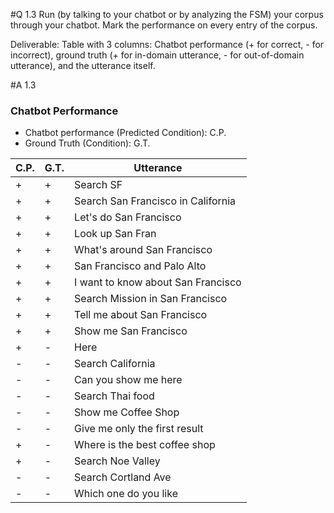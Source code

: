 #Q 1.3
Run (by talking to your chatbot or by analyzing the FSM) your corpus through your chatbot. Mark the performance on every entry of the corpus.

Deliverable: Table with 3 columns: Chatbot performance (+ for correct, - for incorrect), ground truth (+ for in-domain utterance, - for out-of-domain utterance), and the utterance itself.


#A 1.3

### Chatbot Performance

- Chatbot performance (Predicted Condition): C.P.
- Ground Truth (Condition): G.T.


C.P.| G.T.|    Utterance     |
----|-----|------------------|
+|+| Search SF   |
+|+| Search San Francisco in California   |
+|+| Let's do San Francisco        |
+|+| Look up San Fran   |
+|+| What's around San Francisco  |
+|+| San Francisco and Palo Alto   |
+|+| I want to know about San Francisco         |
+|+| Search Mission in San Francisco   |
+|+| Tell me about San Francisco   |
+|+| Show me San Francisco        |
+|-| Here   |
-|-| Search California    |
-|-| Can you show me here  |
-|-| Search Thai food   |
-|-| Show me Coffee Shop        |
-|-| Give me only the first result   |
+|-| Where is the best coffee shop   |
+|-| Search Noe Valley         |
-|-| Search Cortland Ave   |
-|-| Which one do you like         |

